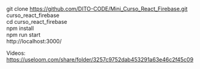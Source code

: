 git clone https://github.com/DITO-CODE/Mini_Curso_React_Firebase.git curso_react_firebase<br>
cd curso_react_firebase<br>
npm install<br>
npm run start<br>
http://localhost:3000/<br>


Videos:
https://useloom.com/share/folder/3257c9752dab453291a63e46c2f45c09